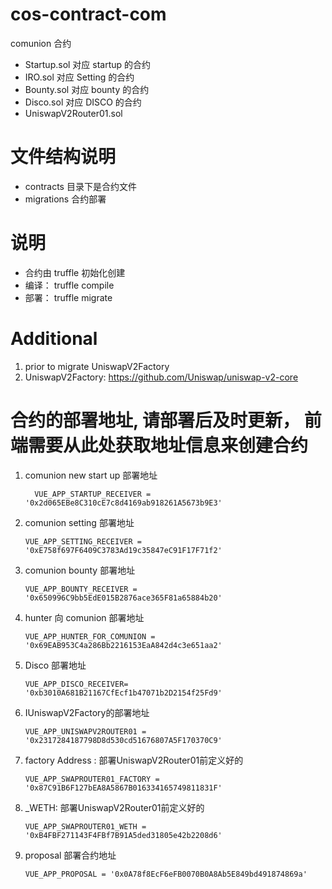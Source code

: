 <!--
 * @Author: Zehui
 * @Date: 2020-07-11 23:56:36
 * @LastEditTime : 2021-05-26 23:05:26
 * @LastEditors  : Please set LastEditors
 * @Description: readme
 * @FilePath: \cos-contract-com\README.md
-->

# cos-contract-com

comunion 合约

- Startup.sol 对应 startup 的合约
- IRO.sol 对应 Setting 的合约
- Bounty.sol 对应 bounty 的合约
- Disco.sol 对应 DISCO 的合约
- UniswapV2Router01.sol

# 文件结构说明

- contracts 目录下是合约文件
- migrations 合约部署

# 说明

- 合约由 truffle 初始化创建
- 编译： truffle compile
- 部署： truffle migrate

# Additional
1. prior to migrate UniswapV2Factory 
2. UniswapV2Factory: https://github.com/Uniswap/uniswap-v2-core


# 合约的部署地址, 请部署后及时更新， 前端需要从此处获取地址信息来创建合约 
1. comunion new start up 部署地址
   ```
     VUE_APP_STARTUP_RECEIVER = '0x2d065EBe8C310cE7c8d4169ab918261A5673b9E3'
   ```

2. comunion setting 部署地址

   ```
   VUE_APP_SETTING_RECEIVER = '0xE758f697F6409C3783Ad19c35847eC91F17F71f2'
   ```

3. comunion bounty 部署地址

   ```
   VUE_APP_BOUNTY_RECEIVER = '0x650996C9bb5EdE015B2876ace365F81a65884b20'
   ```

4. hunter 向 comunion 部署地址

   ```
   VUE_APP_HUNTER_FOR_COMUNION = '0x69EAB953C4a286Bb2216153EaA842d4c3e651aa2'
   ```

5. Disco 部署地址

   ```
   VUE_APP_DISCO_RECEIVER= '0xb3010A681B21167CfEcf1b47071b2D2154f25Fd9'
   ```

6. IUniswapV2Factory的部署地址

   ```
   VUE_APP_UNISWAPV2ROUTER01 = '0x2317284187798D8d530cd51676807A5F170370C9'
   ```

7. factory Address : 部署UniswapV2Router01前定义好的

   ```
   VUE_APP_SWAPROUTER01_FACTORY = '0x87C91B6F127bEA8A5867B016334165749811831F'
   ```

8. _WETH: 部署UniswapV2Router01前定义好的

   ```
   VUE_APP_SWAPROUTER01_WETH = '0xB4FBF271143F4FBf7B91A5ded31805e42b2208d6'
   ```
9. proposal 部署合约地址

   ```
   VUE_APP_PROPOSAL = '0x0A78f8EcF6eFB0070B0A8Ab5E849bd491874869a'
   ```

